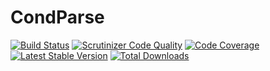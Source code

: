 # CondParse

[![Build Status](https://travis-ci.org/zwilias/condparse.svg?branch=master)](https://travis-ci.org/zwilias/condparse)
[![Scrutinizer Code Quality](https://scrutinizer-ci.com/g/zwilias/condparse/badges/quality-score.png?b=master)](https://scrutinizer-ci.com/g/zwilias/condparse/?branch=master)
[![Code Coverage](https://scrutinizer-ci.com/g/zwilias/condparse/badges/coverage.png?b=master)](https://scrutinizer-ci.com/g/zwilias/condparse/?branch=master)
[![Latest Stable Version](https://poser.pugx.org/zwilias/cond-parse/v/stable)](https://packagist.org/packages/zwilias/cond-parse) 
[![Total Downloads](https://poser.pugx.org/zwilias/cond-parse/downloads)](https://packagist.org/packages/zwilias/cond-parse)
 
